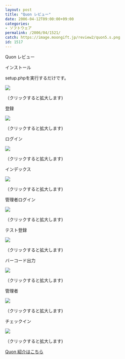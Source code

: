 ```yaml
---
layout: post
title: "Quon レビュー"
date: 2006-04-12T09:00:00+09:00
categories:
- ソフトウェア
permalink: /2006/04/1521/
catch: https://image.moongift.jp/review2/quon5.s.png
id: 1517
---
```

Quon レビュー  
<!--more-->

インストール

  

setup.phpを実行するだけです。

  

[![](https://image.moongift.jp/review2/quon1.s.png)](https://image.moongift.jp/review2/quon1.png)  
  
（クリックすると拡大します)

  

登録

  

[![](https://image.moongift.jp/review2/quon2.s.png)](https://image.moongift.jp/review2/quon2.png)  
  
（クリックすると拡大します)

  

ログイン

  

[![](https://image.moongift.jp/review2/quon3.s.png)](https://image.moongift.jp/review2/quon3.png)  
  
（クリックすると拡大します)

  

インデックス

  

[![](https://image.moongift.jp/review2/quon4.s.png)](https://image.moongift.jp/review2/quon4.png)  
  
（クリックすると拡大します)

  

管理者ログイン

  

[![](https://image.moongift.jp/review2/quon5.s.png)](https://image.moongift.jp/review2/quon5.png)  
  
（クリックすると拡大します)

  

テスト登録

  

[![](https://image.moongift.jp/review2/quon6.s.png)](https://image.moongift.jp/review2/quon6.png)  
  
（クリックすると拡大します)

  

バーコード出力

  

[![](https://image.moongift.jp/review2/quon7.s.png)](https://image.moongift.jp/review2/quon7.png)  
  
（クリックすると拡大します)

  

管理者

  

[![](https://image.moongift.jp/review2/quon8.s.png)](https://image.moongift.jp/review2/quon8.png)  
  
（クリックすると拡大します)

  

チェックイン

  

[![](https://image.moongift.jp/review2/quon9.s.png)](https://image.moongift.jp/review2/quon9.png)  
  
（クリックすると拡大します)

  

[Quon 紹介はこちら](http://oss.moongift.jp/intro/i-1516.html)

